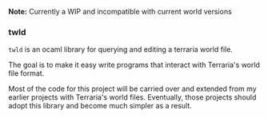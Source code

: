 **Note:** Currently a WIP and incompatible with current world versions

### twld

`twld` is an ocaml library for querying and editing a terraria world file. 

The goal is to make it easy write programs that interact with Terraria's world
file format. 

Most of the code for this project will be carried over and extended from my
earlier projects with Terraria's world files. Eventually, those projects should
adopt this library and become much simpler as a result.
